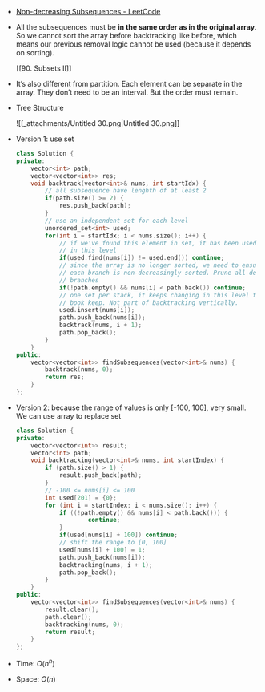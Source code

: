 - [Non-decreasing Subsequences - LeetCode](https://leetcode.com/problems/non-decreasing-subsequences/description/)
- All the subsequences must be **in the same order as in the original array**. So we cannot sort the array before backtracking like before, which means our previous removal logic cannot be used (because it depends on sorting).
    
    [[90. Subsets II]]
    
- It’s also different from partition. Each element can be separate in the array. They don’t need to be an interval. But the order must remain.
- Tree Structure
    
    ![[_attachments/Untitled 30.png|Untitled 30.png]]
    
- Version 1: use set
    
    ```C++
    class Solution {
    private:
        vector<int> path;
        vector<vector<int>> res;
        void backtrack(vector<int>& nums, int startIdx) {
            // all subsequence have lenghth of at least 2
            if(path.size() >= 2) {
                res.push_back(path);
            }
            // use an independent set for each level
            unordered_set<int> used;
            for(int i = startIdx; i < nums.size(); i++) {
                // if we've found this element in set, it has been used 
                // in this level
                if(used.find(nums[i]) != used.end()) continue;
                // since the array is no longer sorted, we need to ensure
                // each branch is non-decreasingly sorted. Prune all decreasing
                // branches
                if(!path.empty() && nums[i] < path.back()) continue;
                // one set per stack, it keeps changing in this level to
                // book keep. Not part of backtracking vertically. 
                used.insert(nums[i]);
                path.push_back(nums[i]);
                backtrack(nums, i + 1);
                path.pop_back();
            }
        }
    public:
        vector<vector<int>> findSubsequences(vector<int>& nums) {
            backtrack(nums, 0);
            return res;
        }
    };
    ```
    
- Version 2: because the range of values is only [-100, 100], very small. We can use array to replace set
    
    ```C++
    class Solution {
    private:
        vector<vector<int>> result;
        vector<int> path;
        void backtracking(vector<int>& nums, int startIndex) {
            if (path.size() > 1) {
                result.push_back(path);
            }
            // -100 <= nums[i] <= 100
            int used[201] = {0};
            for (int i = startIndex; i < nums.size(); i++) {
                if ((!path.empty() && nums[i] < path.back())) {
                        continue;
                }
                if(used[nums[i] + 100]) continue;
                // shift the range to [0, 100]
                used[nums[i] + 100] = 1;
                path.push_back(nums[i]);
                backtracking(nums, i + 1);
                path.pop_back();
            }
        }
    public:
        vector<vector<int>> findSubsequences(vector<int>& nums) {
            result.clear();
            path.clear();
            backtracking(nums, 0);
            return result;
        }
    };
    ```
    
- Time: $O(n^n)$﻿
- Space: $O(n)$